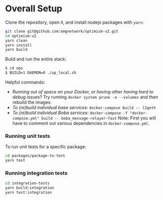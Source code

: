 # Overall Setup

Clone the repository, open it, and install nodejs packages with `yarn`:

```bash
git clone git@github.com:omgnetwork/optimism-v2.git
cd optimism-v2
yarn clean
yarn install
yarn build
```

Build and run the entire stack:

```bash
$ cd ops
$ BUILD=1 DAEMON=0 ./up_local.sh
```

Helpful commands:

* _Running out of space on your Docker, or having other having hard to debug issues_? Try running `docker system prune -a --volumes` and then rebuild the images.
* _To (re)build individual base services_: `docker-compose build -- l2geth`
* _To (re)build individual Boba services_: `docker-compose -f "docker-compose.yml" build -- boba_message-relayer-fast` Note: First you will have to comment out various dependencies in `docker-compose.yml`.

### Running unit tests

To run unit tests for a specific package:

```bash
cd packages/package-to-test
yarn test
```

### Running integration tests

```bash
cd integration-tests
yarn build:integration
yarn test:integration
```

